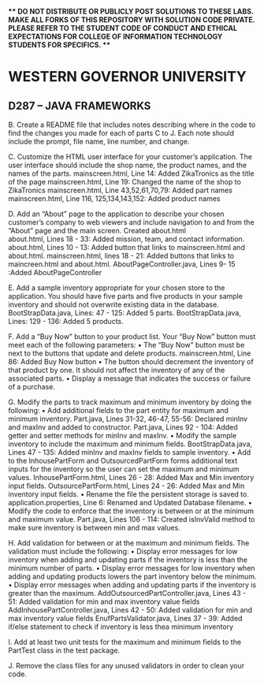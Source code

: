 <strong>** DO NOT DISTRIBUTE OR PUBLICLY POST SOLUTIONS TO THESE LABS. MAKE ALL FORKS OF THIS REPOSITORY WITH SOLUTION CODE PRIVATE. PLEASE REFER TO THE STUDENT CODE OF CONDUCT AND ETHICAL EXPECTATIONS FOR COLLEGE OF INFORMATION TECHNOLOGY STUDENTS FOR SPECIFICS. ** </strong>

# WESTERN GOVERNOR UNIVERSITY 
## D287 – JAVA FRAMEWORKS
B.  Create a README file that includes notes describing where in the code to find the changes you made for each of parts C to J. Each note should include the prompt, file name, line number, and change.

C.  Customize the HTML user interface for your customer’s application. The user interface should include the shop name, the product names, and the names of the parts.
    mainscreen.html, Line 14: Added ZikaTronics as the title of the page
    mainscreen.html, Line 19: Changed the name of the shop to ZikaTronics
    mainscreen.html, Line 43,52,61,70,79: Added part names
    mainscreen.html, Line 116, 125,134,143,152: Added product names

D.  Add an “About” page to the application to describe your chosen customer’s company to web viewers and include navigation to and from the “About” page and the main screen.
    Created about.html    
    about.html, Lines 18 - 33: Added mission, team, and contact information. 
    about.html, Lines 10 - 13: Added button that links to mainscreen.html and about.html.
    mainscreen.html, lines 18 - 21: Added buttons that links to maincreen.html and about.html.
    AboutPageController.java, Lines 9- 15 :Added AboutPageController

E.  Add a sample inventory appropriate for your chosen store to the application. You should have five parts and five products in your sample inventory and should not overwrite existing data in the database.
    BootStrapData.java, Lines: 47 - 125: Added 5 parts.
    BootStrapData.java, Lines: 129 - 136: Added 5 products.

F.  Add a “Buy Now” button to your product list. Your “Buy Now” button must meet each of the following parameters: 
    •  The “Buy Now” button must be next to the buttons that update and delete products.
        mainscreen.html, Line 86: Added Buy Now button
    •  The button should decrement the inventory of that product by one. It should not affect the inventory of any of the associated parts.
    •  Display a message that indicates the success or failure of a purchase.

G.  Modify the parts to track maximum and minimum inventory by doing the following:
    •  Add additional fields to the part entity for maximum and minimum inventory.
        Part.java, Lines 31-32, 46-47, 55-56: Declared minInv and maxInv and added to constructor.
        Part.java, Lines 92 - 104: Added getter and setter methods for minInv and maxInv.
    •  Modify the sample inventory to include the maximum and minimum fields.
        BootStrapData.java, Lines 47 - 135: Added minInv and maxInv fields to sample inventory.
    •  Add to the InhousePartForm and OutsourcedPartForm forms additional text inputs for the inventory so the user can set the maximum and minimum values.
        InhousePartForm.html, Lines 26 - 28: Added Max and Min inventory input fields.
        OutsourcePartForm.html, Lines 24 - 26: Added Max and Min inventory input fields. 
    •  Rename the file the persistent storage is saved to.
        application.properties, Line 6: Renamed and Updated Database filename. 
    •  Modify the code to enforce that the inventory is between or at the minimum and maximum value.
        Part.java, Lines 106 - 114: Created isInvValid method to make sure inventory is between min and max values.

H.  Add validation for between or at the maximum and minimum fields. The validation must include the following:
    •  Display error messages for low inventory when adding and updating parts if the inventory is less than the minimum number of parts.
    •  Display error messages for low inventory when adding and updating products lowers the part inventory below the minimum.
    •  Display error messages when adding and updating parts if the inventory is greater than the maximum.
        AddOutsourcedPartController.java, Lines 43 - 51: Added validation for min and max inventory value fields
        AddInhousePartController.java, Lines 42 - 50: Added validation for min and max inventory value fields
        EnufPartsValidator.java, Lines 37 - 39: Added if/else statement to check if inventory is less thea minimum inventory

I.  Add at least two unit tests for the maximum and minimum fields to the PartTest class in the test package.

J.  Remove the class files for any unused validators in order to clean your code.

